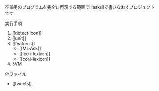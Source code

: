 卒論用のプログラムを完全に再現する範囲でHaskellで書きなおすプロジェクトです

実行手順

1. [[detect-icon]]
2. [[unit]]
3. [[features]]
    - [[ML-Ask]]
    - [[icon-lexicon]]
    - [[conj-lexicon]]
6. SVM

他ファイル

* [[tweets]]
